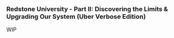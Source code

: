 ### **Redstone University - Part II: Discovering the Limits & Upgrading Our System (Uber Verbose Edition)**

WIP